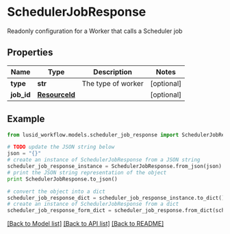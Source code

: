 # SchedulerJobResponse

Readonly configuration for a Worker that calls a Scheduler job

## Properties
Name | Type | Description | Notes
------------ | ------------- | ------------- | -------------
**type** | **str** | The type of worker | [optional] 
**job_id** | [**ResourceId**](ResourceId.md) |  | [optional] 

## Example

```python
from lusid_workflow.models.scheduler_job_response import SchedulerJobResponse

# TODO update the JSON string below
json = "{}"
# create an instance of SchedulerJobResponse from a JSON string
scheduler_job_response_instance = SchedulerJobResponse.from_json(json)
# print the JSON string representation of the object
print SchedulerJobResponse.to_json()

# convert the object into a dict
scheduler_job_response_dict = scheduler_job_response_instance.to_dict()
# create an instance of SchedulerJobResponse from a dict
scheduler_job_response_form_dict = scheduler_job_response.from_dict(scheduler_job_response_dict)
```
[[Back to Model list]](../README.md#documentation-for-models) [[Back to API list]](../README.md#documentation-for-api-endpoints) [[Back to README]](../README.md)


